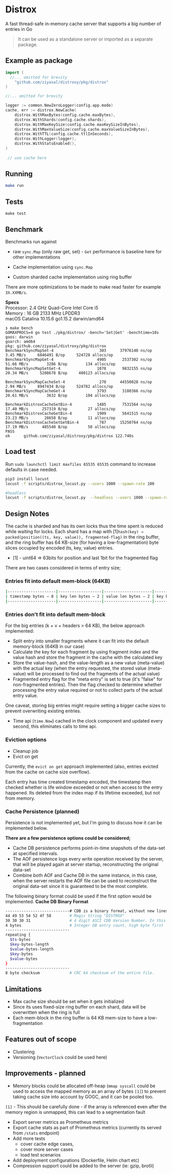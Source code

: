 Distrox
==========
A fast thread-safe in-memory cache server that supports a big number of entries in Go

> It can be used as a standalone server or imported as a separate package.

## Example as package
```go
import (
  //... omitted for brevity
	"github.com/ziyasal/distroxy/pkg/distrox"
)

//... omitted for brevity

logger := common.NewZeroLogger(config.app.mode)
cache, err := distrox.NewCache(
	distrox.WithMaxBytes(config.cache.maxBytes),
	distrox.WithShards(config.cache.shards),
	distrox.WithMaxKeySize(config.cache.maxKeySizeInBytes),
	distrox.WithMaxValueSize(config.cache.maxValueSizeInBytes),
	distrox.WithTTL(config.cache.ttlInSeconds),
	distrox.WithLogger(logger),
	distrox.WithStatsEnabled(),
)
  
 // use cache here
```

## Running
```sh
make run
```

## Tests
```
make test
```

## Benchmark
Benchmarks run against 
- raw `sync.Map` (only raw get, set) - 
`Get` performance is baseline here for other implementations

- Cache implementation using `sync.Map`
- Custom sharded cache implementation using ring buffer

There are more optimizations to be made to make read faster for example `3X.XXMB/s`.

**Specs**  
Processor: 2.4 GHz Quad-Core Intel Core i5  
Memory   : 16 GB 2133 MHz LPDDR3  
macOS Catalina 10.15.6
go1.15.2 darwin/amd64

```
❯ make bench
GOMAXPROCS=4 go test ./pkg/distrox/ -bench='Set|Get' -benchtime=10s
goos: darwin
goarch: amd64
pkg: github.com/ziyasal/distroxy/pkg/distrox
BenchmarkSyncMapSet-4              	     303	  37976140 ns/op	   3.45 MB/s	 6846491 B/op	  524728 allocs/op
BenchmarkSyncMapGet-4              	    4905	   2537302 ns/op	  51.66 MB/s	    3286 B/op	     134 allocs/op
BenchmarkSyncMapSetGet-4           	    1078	   9832155 ns/op	  20.34 MB/s	 5208678 B/op	  400123 allocs/op

BenchmarkSyncMapCacheSet-4         	     270	  44550028 ns/op	   2.94 MB/s	 8947434 B/op	  524782 allocs/op
BenchmarkSyncMapCacheGet-4         	    3793	   3180366 ns/op	  20.61 MB/s	    3632 B/op	     104 allocs/op

BenchmarkDistroxCacheSetBin-4      	    1485	   7531564 ns/op	  17.40 MB/s	  257319 B/op	      27 allocs/op
BenchmarkDistroxCacheGetBin-4      	    1909	   5641515 ns/op	  23.23 MB/s	   28658 B/op	      11 allocs/op
BenchmarkDistroxCacheSetGetBin-4   	     787	  15250764 ns/op	  17.19 MB/s	  485540 B/op	      50 allocs/op
PASS
ok  	github.com/ziyasal/distroxy/pkg/distrox	122.740s
```

## Load test
Run `sudo launchctl limit maxfiles 65535 65535` command to increase defaults in case needed.

```sh
pip3 install locust
locust -f scripts/distrox_locust.py --users 1000 --spawn-rate 100

#headless
locust -f scripts/distrox_locust.py  --headless --users 1000 --spawn-rate 100 --run-time 5m
```

## Design Notes
The cache is sharded and has its own locks thus the time spent is reduced
while waiting for locks. Each shard has a map with [1]`hash(key) → packed(position((ts, key, value)), fragmented-flag)`
in the ring buffer, and the ring buffer has 64 KB-size (for having a low-fragmentation) byte slices occupied
by encoded (ts, key, value) entries.

- [1] - uint64 =>  63bits for position and last 1bit for the fragmented flag

There are two cases considered in terms of entry size; 
### Entries fit into default mem-block (64KB)
```sh
|---------------------|-------------------|---------------------|-----------|-------------|
| timestamp bytes — 8 | key len bytes — 2 | value len bytes — 2 | key bytes | value bytes |
|---------------------|-------------------|---------------------|-----------|-------------|
```

### Entries don't fit into default mem-block
For the big entries (k + v + headers > 64 KB), the below approach implemented:
* Split entry into smaller fragments where it can fit into the default memory-block (64KB in our case)
* Calculate the key for each fragment by using fragment index and the value hash and
store the fragment in the cache with the calculated key
* Store the value-hash, and the value-length as a new value (meta-value) with the actual key
(when the entry requested, the stored value (meta-value) will be processed to find out 
the fragments of the actual value)
* Fragmented entry flag for the "meta entry" is set to true (it's "false" for non-fragmented entries). 
Then the flag checked to determine whether processing the entry value required 
or not to collect parts of the actual entry value.

One caveat, storing big entries might require setting a bigger cache sizes to prevent overwriting existing entries.

- Time api (`time.Now`) cached in the clock component and updated every second, this eliminates calls to time api.

### Eviction options
- Cleanup job
- Evict on get

Currently, the `evict on get` approach implemented (also, entries
evicted from the cache on cache size overflow).

Each entry has time created timestamp encoded, the timestamp then
checked whether is life window exceeded or not when access to the
entry happened.  Its deleted from the index map if its lifetime
exceeded, but not from memory.


### Cache Persistence (planned)
Persistence is not implemented yet, but I'm going to discuss how it can be implemented below.

**There are a few persistence options could be considered;**  
- Cache DB persistence performs point-in-time snapshots of the data-set at specified intervals.
- The AOF persistence logs every write operation received by the server, that will be played again at server startup,
reconstructing the original data-set
- Combine both AOF and Cache DB in the same instance, in this case, when the server restarts
the AOF file can be used to reconstruct the original data-set since it is guaranteed to be the most complete.

The following binary format could be used if the first option would be implemented.
**Cache DB Binary Format**  

```sh
----------------------------# CDB is a binary format, without new lines or spaces in the file.
44 49 53 54 52 4f 58        # Magic String "DISTROX"
30 30 30 31                 # 4 digit ASCI CDB Version Number. In this case, version = "0001" = 1
4 bytes                     # Integer DB entry count, high byte first
----------------------------
repeating {
  $ts-bytes
  $key-bytes-length
  $value-bytes-length
  $key-bytes
  $value-bytes
}
----------------------------
8 byte checksum             # CRC 64 checksum of the entire file.
```

## Limitations
- Max cache size should be set when it gets initialized
- Since its uses fixed-size ring buffer on each shard, data will be overwritten when the ring is full
- Each mem-block in the ring buffer is 64 KB mem-size to have a low-fragmentation

## Features out of scope
 - Clustering
 - Versioning (`VectorClock` could be used here)

## Improvements - planned
- Memory blocks could be allocated off-heap
 (`mmap syscall` could be used to access the mapped memory as an array of bytes `[1]`) to prevent taking
 cache size into account by GOGC, and it can be pooled too.

`[1]` - This should be carefully done - if the array is referenced even after
 the memory region is unmapped, this can lead to a segmentation fault
- Export server metrics as Prometheus metrics
- Export cache stats as part of Prometheus metrics (currently its served from `/stats` endpoint)
- Add more tests 
   * cover cache edge cases, 
   * cover more server cases   
   * load test scenarios
- Add deployment configurations (Dockerfile, Helm chart etc)
- Compression support could be added to the server (ie: gzip, brotli)
